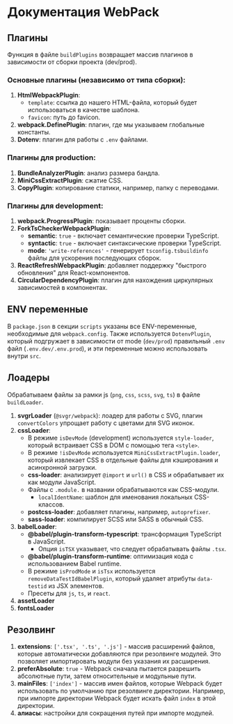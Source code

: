 # Документация WebPack

## Плагины

Функция в файле `buildPlugins` возвращает массив плагинов в зависимости от сборки проекта (dev/prod).

### Основные плагины (независимо от типа сборки):

1. **HtmlWebpackPlugin**:
   - `template`: ссылка до нашего HTML-файла, который будет использоваться в качестве шаблона.
   - `favicon`: путь до favicon.
2. **webpack.DefinePlugin**: плагин, где мы указываем глобальные константы.
3. **Dotenv**: плагин для работы с `.env` файлами.

### Плагины для production:

1. **BundleAnalyzerPlugin**: анализ размера бандла.
2. **MiniCssExtractPlugin**: сжатие CSS.
3. **CopyPlugin**: копирование статики, например, папку с переводами.

### Плагины для development:

1. **webpack.ProgressPlugin**: показывает проценты сборки.
2. **ForkTsCheckerWebpackPlugin**:
   - **semantic**: `true` - включает семантические проверки TypeScript.
   - **syntactic**: `true` - включает синтаксические проверки TypeScript.
   - **mode**: `'write-references'` - генерирует `tsconfig.tsbuildinfo` файлы для ускорения последующих сборок.
3. **ReactRefreshWebpackPlugin**: добавляет поддержку "быстрого обновления" для React-компонентов.
4. **CircularDependencyPlugin**: плагин для нахождения циркулярных зависимостей в компонентах.

## ENV переменные

В `package.json` в секции `scripts` указаны все ENV-переменные, необходимые для `webpack.config`. Также используется `DotenvPlugin`, который подгружает в зависимости от mode (`dev/prod`) правильный `.env` файл (`.env.dev/.env.prod`), и эти переменные можно использовать внутри `src`.

## Лоадеры

Обрабатываем файлы за рамки js (`png`, `css`, `scss`, `svg`, `ts`) в файле `buildLoader`.

1. **svgrLoader** (`@svgr/webpack`): лоадер для работы с SVG, плагин `convertColors` упрощает работу с цветами для SVG иконок.
2. **cssLoader**:
   - В режиме `isDevMode` (development) используется `style-loader`, который встраивает CSS в DOM с помощью тега `<style>`.
   - В режиме `!isDevMode` используется `MiniCssExtractPlugin.loader`, который извлекает CSS в отдельные файлы для кэширования и асинхронной загрузки.
   - **css-loader**: анализирует `@import` и `url()` в CSS и обрабатывает их как модули JavaScript.
   - Файлы с `.module.` в названии обрабатываются как CSS-модули.
     - `localIdentName`: шаблон для именования локальных CSS-классов.
   - **postcss-loader**: добавляет плагины, например, `autoprefixer`.
   - **sass-loader**: компилирует SCSS или SASS в обычный CSS.
3. **babelLoader**:
   - **@babel/plugin-transform-typescript**: трансформация TypeScript в JavaScript.
     - Опция `isTSX` указывает, что следует обрабатывать файлы `.tsx`.
   - **@babel/plugin-transform-runtime**: оптимизация кода с использованием Babel runtime.
   - В режиме `isProdMode` и `isTsx` используется `removeDataTestIdBabelPlugin`, который удаляет атрибуты `data-testid` из JSX элементов.
   - Пресеты для `js`, `ts`, и `react`.
4. **assetLoader**
5. **fontsLoader**

## Резолвинг

1. **extensions**: `['.tsx', '.ts', '.js']` - массив расширений файлов, которые автоматически добавляются при резолвинге модулей. Это позволяет импортировать модули без указания их расширения.
2. **preferAbsolute**: `true` - Webpack сначала пытается разрешить абсолютные пути, затем относительные и модульные пути.
3. **mainFiles**: `['index']` - массив имен файлов, которые Webpack будет использовать по умолчанию при резолвинге директории. Например, при импорте директории Webpack будет искать файл `index` в этой директории.
4. **алиасы**: настройки для сокращения путей при импорте модулей.
